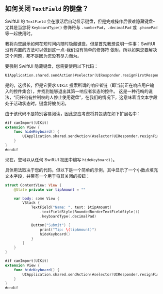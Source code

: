 如何关闭 `TextField` 的键盘？
---

SwiftUI 的 `TextField` 会在激活后自动显示键盘，但是完成操作后很难隐藏键盘-尤其是当您将 `KeyboardType()` 修饰符与 `.numberPad`，`.decimalPad` 或 `.phonePad` 等一起使用时。

我将向您展示如何在短时间内随时隐藏键盘，但是首先我想说明一件事：SwiftUI没有内置的方法可以做到这一点–我们没有简单的修饰符 依附，所以如果您要解决这个问题，那不是因为您没有尽力而为。

要强制 SwiftUI 隐藏键盘，您需要使用以下代码：

```swift
UIApplication.shared.sendAction(#selector(UIResponder.resignFirstResponder), to: nil, from: nil, for: nil)
```

是的，这很长，但是它要求 `UIKit` 搜索所谓的响应者链（即当前正在响应用户输入的控件集合），并找到能够退出其第一响应者状态的控件。 这是一种花哨的说法，“问任何有控制权的人停止使用键盘”，在我们的情况下，这意味着当文本字段处于活动状态时，键盘将被关闭。

由于该代码不是特别容易阅读，因此您应考虑将其包装在如下扩展名中：

```swift
#if canImport(UIKit)
extension View {
    func hideKeyboard() {
        UIApplication.shared.sendAction(#selector(UIResponder.resignFirstResponder), to: nil, from: nil, for: nil)
    }
}
#endif
```

现在，您可以从任何 SwiftUI 视图中编写 `hideKeyboard()`。

具体用法取决于您的代码，但以下是一个简单的示例，其中显示了一个小数点填充文本字段，并带有一个用于将其关闭的按钮：

```swift
struct ContentView: View {
    @State private var tipAmount = ""

    var body: some View {
        VStack {
            TextField("Name: ", text: $tipAmount)
                .textFieldStyle(RoundedBorderTextFieldStyle())
                .keyboardType(.decimalPad)

            Button("Submit") {
                print("Tip: \(tipAmount)")
                hideKeyboard()
            }
        }
    }
}

#if canImport(UIKit)
extension View {
    func hideKeyboard() {
        UIApplication.shared.sendAction(#selector(UIResponder.resignFirstResponder), to: nil, from: nil, for: nil)
    }
}
#endif
```